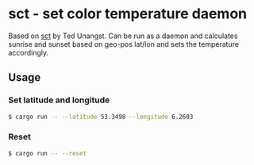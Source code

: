 # sct - set color temperature daemon

Based on [sct](https://flak.tedunangst.com/post/sct-set-color-temperature) by Ted Unangst. Can be run as a daemon and calculates sunrise and sunset based on geo-pos lat/lon and sets the temperature accordingly.

## Usage

### Set latitude and longitude
```bash
$ cargo run -- --latitude 53.3498 --longitude 6.2603
```

### Reset
```bash
$ cargo run -- --reset
```
